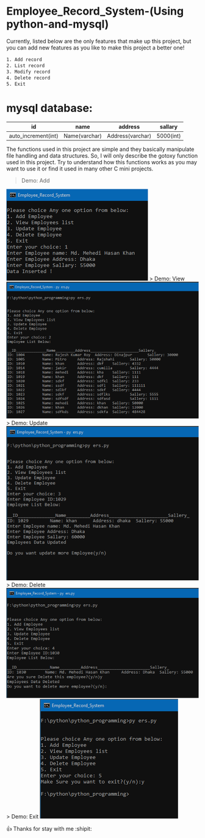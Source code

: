 # Employee_Record_System-(Using python-and-mysql)

Currently, listed below are the only features that make up this project, but you can add new features as you like to make this project a better one!

```
1. Add record
2. List record
3. Modify record
4. Delete record
5. Exit
```
# mysql database:

| id                  | name          | address          | sallary   |
| ------------------- | ------------- | ---------------- | --------- |
| auto_increment(int) | Name(varchar) | Address(varchar) | 5000(int) |

The functions used in this project are simple and they basically manipulate file handling and data structures. So, I will only describe the gotoxy function used in this project. Try to understand how this functions works as you may want to use it or find it used in many other C mini projects.

> Demo: Add
<img src=".\img/add.PNG"/>
> Demo: View
<img src=".\img/view.PNG"/>
> Demo: Update
<img src=".\img/update.PNG"/>
> Demo: Delete
<img src=".\img/delete.PNG"/>
> Demo: Exit
<img src=".\img/exit.PNG"/>

:+1: Thanks for stay with me :shipit:
